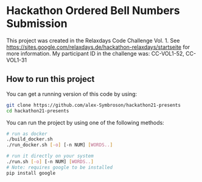 # Hackathon Ordered Bell Numbers Submission

This project was created in the Relaxdays Code Challenge Vol. 1.
See https://sites.google.com/relaxdays.de/hackathon-relaxdays/startseite for more information.
My participant ID in the challenge was: CC-VOL1-52, CC-VOL1-31

## How to run this project
You can get a running version of this code by using:
```bash
git clone https://github.com/alex-Symbroson/hackathon21-presents
cd hackathon21-presents
```
You can run the project by using one of the following methods:
```bash
# run as docker
./build_docker.sh
./run_docker.sh [-o] [-n NUM] [WORDS..]

# run it directly on your system
./run.sh [-o] [-n NUM] [WORDS..]
# Note: requires google to be installed
pip install google
```


